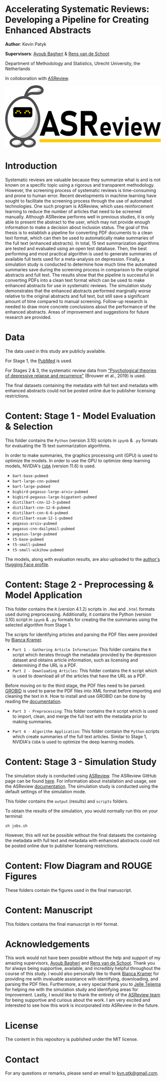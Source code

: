 # Accelerating Systematic Reviews: Developing a Pipeline for Creating Enhanced Abstracts

**Author**: Kevin Patyk

**Supervisors**: [Ayoub Bagheri](https://www.uu.nl/medewerkers/ABagheri) & [Rens van de Schoot](https://www.rensvandeschoot.com/)

Department of Methodology and Statistics, Utrecht University, the Netherlands

In colloboration with [ASReview](https://asreview.nl/).

<p align="center">
  <img 
    height="200"
    src="Elas/ASReviewLogo.png"
  >
</p>

# Introduction 

Systematic reviews are valuable because they summarize what is and is not known on a
specific topic using a rigorous and transparent methodology. However, the screening process of
systematic reviews is time-consuming and prone to human error. Recent developments in machine
learning have sought to facilitate the screening process through the use of automated technologies.
One such program is ASReview, which uses reinforcement learning to reduce the number of
articles that need to be screened manually. Although ASReview performs well in previous studies,
it is only able to present the abstract to the user, which may not provide enough information to
make a decision about inclusion status. The goal of this thesis is to establish a pipeline for
converting PDF documents to a clean text format, which can then be used to automatically make
summaries of the full text (enhanced abstracts). In total, 15 text summarization algorithms are
tested and evaluated using an open test database. Then, the best performing and most practical
algorithm is used to generate summaries of available full texts used for a meta-analysis on
depression. Finally, a simulation study is conducted to determine how much time the automated
summaries save during the screening process in comparison to the original abstracts and full text.
The results show that the pipeline is successful in converting PDFs into a clean text format which
can be used to make enhanced abstracts for use in systematic reviews. The simulation study
demonstrates that the enhanced abstracts performed marginally worse relative to the original
abstracts and full text, but still save a significant amount of time compared to manual screening.
Follow-up research is needed to draw more concrete conclusions about the performance of the
enhanced abstracts. Areas of improvement and suggestions for future research are provided.

# Data 

The data used in this study are publicly available.

For Stage 1, the [PubMed](https://github.com/armancohan/long-summarization) is used. 

For Stages 2 & 3, the systematic review data from [“Psychological theories of depressive relapse and recurrence”](https://osf.io/r45yz/) (Brouwer et al., 2019) is used. 

The final datasets containing the metadata with full text and metadata with enhanced abstracts could not be posted online due to publisher licensing restrictions. 

# Content: Stage 1 - Model Evaluation & Selection

This folder contains the `Python` (version 3.10) scripts in `ipynb` & `.py` formats for evaluating the 15 text summarization algorithms.

In order to make summaries, the graphics processing unit (GPU) is used to optimize the models. In order to use the GPU to optimize deep learning models, NVIDIA's [`CUDA`](https://developer.nvidia.com/cuda-downloads) (version 11.6) is used.  

* `bart-base-pubmed`
* `bart-large-cnn-pubmed`
* `bart-large-pubmed`
* `bigbird-pegasus-large-arxiv-pubmed`
* `bigbird-pegasus-large-bigpatent-pubmed`
* `distilbart-cnn-12-3-pubmed`
* `distilbart-cnn-12-6-pubmed`
* `distilbart-cnn-6-6-pubmed`
* `distilbart-xsum-12-1-pubmed`
* `pegasus-arxiv-pubmed`
* `pegasus-cnn-dailymail-pubmed`
* `pegasus-large-pubmed`
* `t5-base-pubmed`
* `t5-small-pubmed`
* `t5-small-wikihow-pubmed`

The models, along with evaluation results, are also uploaded to the [author's Hugging Face profile](https://huggingface.co/Kevincp560). 

# Content: Stage 2 - Preprocessing & Model Application

This folder contains the `R` (version 4.1.2) scripts in `.Rmd` and `.html` formats used during preprocessing. Additionally, it contains the Python (version 3.10) script in `ipynb` & `.py` formats for creating the the summaries using the selected algorithm from Stage 1.

The scripts for identifying articles and parsing the PDF files were provided by [Bianca Kramer](https://www.uu.nl/medewerkers/bmrkramer).

* `Part 1 - Gathering Article Information`: This folder contains the `R` script which iterates through the metadata provided by the depression dataset and obtains article information, such as licensing and determining if the URL is a PDF.
* `Part 2 - Downloading Articles`: This folder contains the `R` script which is used to download all of the articles that have the URL as a PDF.

Before moving on to the third stage, the PDF files need to be parsed. [GROBID](https://github.com/kermitt2/grobid) is used to parse the PDF files into XML format before importing and cleaning the text in `R`. How to install and use GROBID can be done by reading the [documentation](https://grobid.readthedocs.io/en/latest/Install-Grobid/).

* `Part 3 - Preprocessing`: This folder contains the `R` script which is used to import, clean, and merge the full text with the metadata prior to making summaries. 

* `Part 4 - Algorithm Application`: This folder contaisn the `Python` scripts which create summaries of the full text articles. Similar to Stage 1, NVIDIA's `CUDA` is used to optimize the deep learning models.

# Content: Stage 3 - Simulation Study

The simulation study is conducted using [ASReview](https://asreview.nl/). The ASReview GitHub page can be found [here](https://github.com/asreview/asreview). For information about installation and usage, see the ASReview [documentation](https://asreview.readthedocs.io/en/latest/). The simulation study is conducted using the default settings of the simulation mode. 

This folder contains the `output` (results) and `scripts` folders. 

To obtain the results of the simulation, you would normally run this on your terminal:

```
sh jobs.sh
````

However, this will not be possible without the final datasets the containing the metadata with full text and metadata with enhanced abstracts could not be posted online due to publisher licensing restrictions. 

# Content: Flow Diagram and ROUGE Figures

These folders contain the figures used in the final manuscript.

# Content: Manuscript

This folders contains the final manuscript in `PDF` format. 

# Acknowledgements

This work would not have been possible without the help and support of my amazing
supervisors, [Ayoub Bagheri](https://www.uu.nl/medewerkers/ABagheri) and [Rens van de Schoot](https://www.rensvandeschoot.com/). Thank you for always being supportive,
available, and incredibly helpful throughout the course of this study. I would also personally like
to thank [Bianca Kramer](https://www.uu.nl/medewerkers/bmrkramer) for providing me with invaluable assistance with identifying, downloading, and parsing the PDF files. Furthermore, a very special thank you to [Jelle Teijema](https://teije.ma/) for helping me with the simulation study and identifying areas for improvement. Lastly, I would like to thank the entirety of the [ASReview team](https://asreview.nl/about/) for being supportive and curious about the work. I am very excited and interested to see how this work is incorporated into ASReview in the future.

# License 

The content in this repository is published under the MIT license.

# Contact

For any questions or remarks, please send an email to kvn.ptk@gmail.com.
